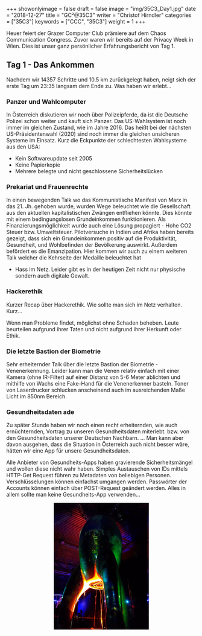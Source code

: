 +++
showonlyimage = false
draft = false
image = "img/35C3_Day1.jpg"
date = "2018-12-27"
title = "GC²@35C3"
writer = "Christof Hirndler"
categories = ["35C3"]
keywords = ["CCC", "35C3"]
weight = 1
+++

Heuer feiert der Grazer Computer Club prämiere auf dem Chaos Communication
Congress. Zuvor waren wir bereits auf der Privacy Week in Wien.
Dies ist unser ganz persönlicher Erfahrungsbericht von Tag 1.
<!--more-->

## Tag 1 - Das Ankommen ##

Nachdem wir 14357 Schritte und 10.5 km zurückgelegt haben, neigt sich der erste
Tag um 23:35 langsam dem Ende zu. Was haben wir erlebt...

### Panzer und Wahlcomputer ###

In Österreich diskutieren wir noch über Polizeipferde, da ist die Deutsche
Polizei schon weiter und kauft sich Panzer. Das US-Wahlsystem ist noch immer im
gleichen Zustand, wie im Jahre 2016. Das heißt bei der nächsten
US-Präsidentenwahl (2020) sind noch immer die gleichen unsicheren Systeme im 
Einsatz. Kurz die Eckpunkte der schlechtesten Wahlsysteme aus den USA:

* Kein Softwareupdate seit 2005
* Keine Papierkopie
* Mehrere belegte und nicht geschlossene Sicherheitslücken

### Prekariat und Frauenrechte ###

In einen bewegenden Talk wo das Kommunistische Manifest von Marx in das 21. Jh.
gehoben wurde, wurden Wege beleuchtet wie die Gesellschaft aus den aktuellen
kapitalistischen Zwängen entfliehen könnte. Dies könnte mit einem
bedingungslosen Grundeinkommen funktionieren. Als Finanzierungsmöglichkeit
wurde auch eine Lösung propagiert - Hohe CO2 Steuer bzw. Umweltsteuer. 
Pilotversuche in Indien und Afrika haben bereits gezeigt, dass sich ein
Grundeinkommen positiv auf die Produktivität, Gesundheit, und Wohlbefinden der
Bevölkerung auswirkt. Außerdem befördert es die Emanzipation. Hier kommen wir
auch zu einem weiteren Talk welcher die Kehrseite der Medaille beleuchtet hat 
- Hass im Netz. Leider gibt es in der heutigen Zeit nicht nur physische sondern
auch digitale Gewalt.

### Hackerethik ###

Kurzer Recap über Hackerethik. Wie sollte man sich im Netz verhalten. Kurz...

Wenn man Probleme findet, möglichst ohne Schaden beheben. Leute beurteilen 
aufgrund ihrer Taten und nicht aufgrund ihrer Herkunft oder Ethik.

### Die letzte Bastion der Biometrie ###

Sehr erheiternder Talk über die letzte Bastion der Biometrie - Venenerkennung.
Leider kann man die Venen relativ einfach mit einer Kamera (ohne IR-Filter) auf 
einer Distanz von 5-6 Meter ablichten und mithilfe von Wachs eine Fake-Hand für 
die Venenerkenner basteln. Toner von Laserdrucker schlucken anscheinend auch 
im ausreichenden Maße Licht im 850nm Bereich.

### Gesundheitsdaten ade ###

Zu später Stunde haben wir noch einen recht erheiternden, wie auch ernüchternden,
Vortrag zu unseren Gesundheitsdaten miterlebt. bzw. von den Gesundheitsdaten 
unserer Deutschen Nachbarn. ... Man kann aber davon ausgehen, dass die Situation
in Österreich auch nicht besser wäre, hätten wir eine App für unsere 
Gesundheitsdaten.

Alle Anbieter von Gesundheits-Apps haben gravierende Sicherheitsmängel und
wollen diese nicht wahr haben. Simples Austauschen von IDs mittels HTTP-Get Request
führen zu Metadaten von beliebigen Personen. Verschlüsselungen können einfachst
umgangen werden. Passwörter der Accounts können einfach über POST-Request 
geändert werden. Alles in allem sollte man keine Gesundheits-App verwenden...

<center>
<img src="../../img/35C3_Day1_detail.jpg" alt="Rocket" width="50%"></img>
</center>
